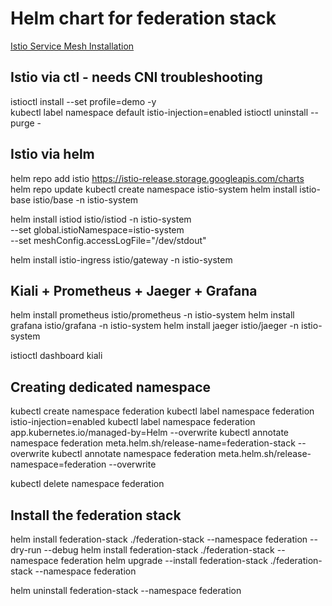 # Helm chart for federation stack

[Istio Service Mesh Installation](https://istio.io/latest/docs/setup/getting-started/)

## Istio via ctl - needs CNI troubleshooting
istioctl install --set profile=demo -y     
kubectl label namespace default istio-injection=enabled
istioctl uninstall --purge -

## Istio via helm
helm repo add istio https://istio-release.storage.googleapis.com/charts
helm repo update
kubectl create namespace istio-system
helm install istio-base istio/base -n istio-system

helm install istiod istio/istiod -n istio-system \
  --set global.istioNamespace=istio-system \
  --set meshConfig.accessLogFile="/dev/stdout"

helm install istio-ingress istio/gateway -n istio-system


## Kiali + Prometheus + Jaeger + Grafana
helm install prometheus istio/prometheus -n istio-system
helm install grafana istio/grafana -n istio-system
helm install jaeger istio/jaeger -n istio-system

istioctl dashboard kiali


## Creating dedicated namespace
kubectl create namespace federation
kubectl label namespace federation istio-injection=enabled
kubectl label namespace federation app.kubernetes.io/managed-by=Helm --overwrite
kubectl annotate namespace federation meta.helm.sh/release-name=federation-stack --overwrite
kubectl annotate namespace federation meta.helm.sh/release-namespace=federation --overwrite

kubectl delete namespace federation 


## Install the federation stack
helm install federation-stack ./federation-stack --namespace federation --dry-run --debug
helm install federation-stack ./federation-stack --namespace federation
helm upgrade --install federation-stack ./federation-stack --namespace federation

helm uninstall federation-stack --namespace federation

